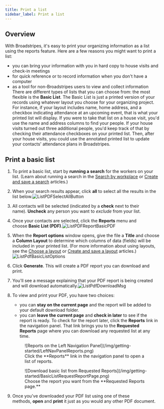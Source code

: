 ```yaml
---
title: Print a list
sidebar_label: Print a list
---
```


## Overview
With Broadstripes, it's easy to print your organizing information as a list using the reports feature. Here are a few reasons you might want to print a list:
- you can bring your information with you in hard copy to house visits and check-in meetings
- for quick reference or to record information when you don't have a computer
- as a tool for non-Broadstripes users to view and collect information
There are different types of lists that you can choose from: the most flexible is the **Basic List**.
The Basic List is just a printed version of your records using whatever layout you choose for your organizing project. For instance, if your layout includes name, home address, and a checkbox indicating attendance at an upcoming event, that is what your printed list will display.
If you were to take that list on a house visit, you'd use the name and address columns to find your people. If your house visits turned out three additional people, you'd keep track of that by checking their attendance checkboxes on your printed list. Then, after your house visits, you could use the annotated printed list to update your contacts' attendance plans in Broadstripes.
## Print a basic list
1. To print a basic list, start by **running a search** for the workers on your list. (Learn about running a search in the [Search by workplace](https://help.broadstripes.com/help-articles/using-broadstripes/search/search-by-workplace/) or [Create and save a search](https://help.broadstripes.com/help-articles/using-broadstripes/customize/create-and-save-a-search/) articles.)
2. When your search results appear, click **all** to select all the results in the list below.![ListPDFSelectAllButton](/img/getting-started/15f4fb2-ListPDFSelectAllButton.png)
3. All contacts will be selected (indicated by a **check** next to their name). **Uncheck** any person you want to _exclude_ from your list.
4. Once your contacts are selected, click the **Reports** menu and choose **Basic List (PDF)**.![ListPDFReportBasicPDF](/img/getting-started/941d3a5-ListPDFReportBasicPDF.png)
5. When the **Report options** window opens, give the file a **Title** and choose a **Column Layout** to determine which columns of data (fields) will be included in your printed list. (For more information about using layouts, see the [Choose a layout](https://help.broadstripes.com/help-articles/using-broadstripes/get-started/choose-a-layout/) or [Create and save a layout](https://help.broadstripes.com/help-articles/using-broadstripes/customize/save-a-layout/) articles.)![ListPdfBasicListOptions](/img/getting-started/ListBasicPdfOptions.png)
6. Click **Generate**. This will create a PDF report you can download and print.
7. You'll see a message explaining that your PDF report is being created and will download automatically.![ListPdfDownloadMsg](/img/getting-started/ListPdfDownloading.png)
8. To view and print your PDF, you have two choices:
    - you can **stay on the current page** and the report will be added to your default download folder.
    - you can **leave the current page** and **check in later** to see if the report is ready. To check for the report later, click the **Reports** link in the navigation panel. That link brings you to the **Requested Reports** page where you can download any requested list at any time.
    <figure>
    ![Reports on the Left Navigation Panel](/img/getting-started/LeftNavPanelReports.png)
     <figcaption>Click the **Reports** link in the navigation panel to open a list of reports.</figcaption>
    </figure>

    <figure>
    ![Download basic list from Requested Reports](/img/getting-started/BasicListRequestReportPage.png)
     <figcaption>Choose the report you want from the **Requested Reports page.**</figcaption>
    </figure>
9. Once you've downloaded your PDF list using one of these methods, **open** and **print** it just as you would any other PDF document.